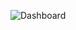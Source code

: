 ![Dashboard](https://github.com/Nitin-Kaul-27/Healthcare_Patients_Emergency_Room_Report_PowerBI/assets/108913229/6d5bfa7a-8916-4183-a80d-b46814ebb3d6)
